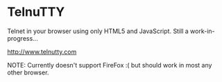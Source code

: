TelnuTTY
========

Telnet in your browser using only HTML5 and JavaScript.  Still a work-in-progress...

http://www.telnutty.com

NOTE: Currently doesn't support FireFox :( but should work in most any other browser.
